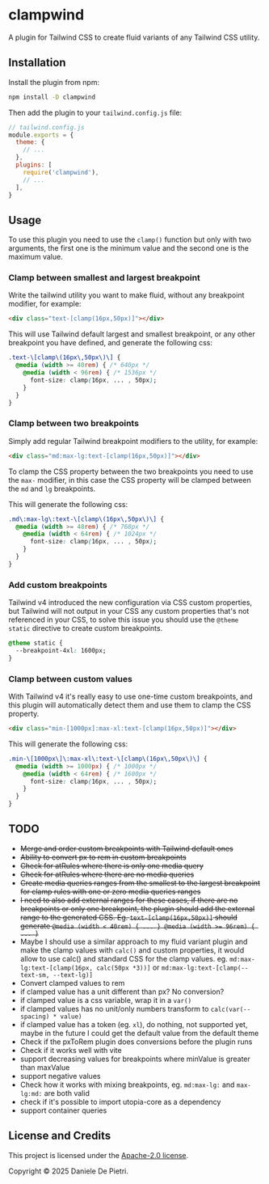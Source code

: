 # clampwind

A plugin for Tailwind CSS to create fluid variants of any Tailwind CSS utility.


## Installation

Install the plugin from npm:

```sh
npm install -D clampwind
```

Then add the plugin to your `tailwind.config.js` file:

```js
// tailwind.config.js
module.exports = {
  theme: {
    // ...
  },
  plugins: [
    require('clampwind'),
    // ...
  ],
}
```

## Usage

To use this plugin you need to use the `clamp()` function but only with two arguments, the first one is the minimum value and the second one is the maximum value.

### Clamp between smallest and largest breakpoint

Write the tailwind utility you want to make fluid, without any breakpoint modifier, for example:

```html
<div class="text-[clamp(16px,50px)]"></div>
```

This will use Tailwind default largest and smallest breakpoint, or any other breakpoint you have defined, and generate the following css:

```css
.text-\[clamp\(16px\,50px\)\] {
  @media (width >= 40rem) { /* 640px */
    @media (width < 96rem) { /* 1536px */
      font-size: clamp(16px, ... , 50px);
    }
  }
}
```
### Clamp between two breakpoints

Simply add regular Tailwind breakpoint modifiers to the utility, for example:

```html
<div class="md:max-lg:text-[clamp(16px,50px)]"></div>
```

To clamp the CSS property between the two breakpoints you need to use the `max-` modifier, in this case the CSS property will be clamped between the `md` and `lg` breakpoints.

This will generate the following css:

```css
.md\:max-lg\:text-\[clamp\(16px\,50px\)\] {
  @media (width >= 48rem) { /* 768px */
    @media (width < 64rem) { /* 1024px */
      font-size: clamp(16px, ... , 50px);
    }
  }
}
```

### Add custom breakpoints

Tailwind v4 introduced the new configuration via CSS custom properties, but Tailwind will not output in your CSS any custom properties that's not referenced in your CSS, to solve this issue you should use the `@theme static` directive to create custom breakpoints.

```css
@theme static {
  --breakpoint-4xl: 1600px;
}
```

### Clamp between custom values

With Tailwind v4 it's really easy to use one-time custom breakpoints, and this plugin will automatically detect them and use them to clamp the CSS property.

```html
<div class="min-[1000px]:max-xl:text-[clamp(16px,50px)]"></div>
```

This will generate the following css:

```css
.min-\[1000px\]\:max-xl\:text-\[clamp\(16px\,50px\)\] {
  @media (width >= 1000px) { /* 1000px */
    @media (width < 64rem) { /* 1600px */
      font-size: clamp(16px, ... , 50px);
    }
  }
}
```

## TODO

- ~~Merge and order custom breakpoints with Tailwind default ones~~
- ~~Ability to convert px to rem in custom breakpoints~~
- ~~Check for atRules where there is only one media query~~
- ~~Check for atRules where there are no media queries~~
- ~~Create media queries ranges from the smallest to the largest breakpoint for clamp rules with one or zero media queries ranges~~
- ~~I need to also add external ranges for these cases, if there are no breakpoints or only one breakpoint, the plugin should add the external range to the generated CSS. 
Eg. `text-[clamp(16px,50px)]` should generate `@media (width < 40rem) { ... } @media (width >= 96rem) { ... }`~~
- Maybe I should use a similar approach to my fluid variant plugin and make the clamp values with `calc()` and custom properties, it would allow to use calc() and standard CSS for the clamp values. eg. `md:max-lg:text-[clamp(16px, calc(50px *3))]` or `md:max-lg:text-[clamp(--text-sm, --text-lg)]`
- Convert clamped values to rem
- if clamped value has a unit different than px? No conversion? 
- if clamped value is a css variable, wrap it in a `var()`
- if clamped values has no unit/only numbers transform to `calc(var(--spacing) * value)`
- if clamped value has a token (eg. `xl`), do nothing, not supported yet, maybe in the future I could get the default value from the default theme
- Check if the pxToRem plugin does conversions before the plugin runs
- Check if it works well with vite
- support decreasing values for breakpoints where minValue is greater than maxValue
- support negative values
- Check how it works with mixing breakpoints, eg. `md:max-lg:` and `max-lg:md:` are both valid
- check if it's possible to import utopia-core as a dependency
- support container queries


## License and Credits

This project is licensed under the [Apache-2.0 license](https://apache.org/licenses/LICENSE-2.0).

Copyright © 2025 Daniele De Pietri.